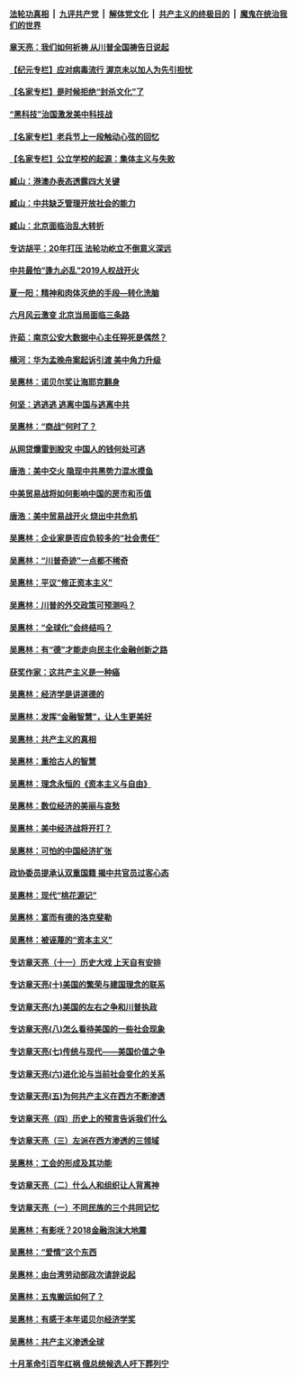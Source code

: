 

####  [法轮功真相](../../../../basic/blob/master/README.md?t=06120531) &nbsp;|&nbsp; [九评共产党](../../../../9ping.md/blob/master/README.md?t=06120531) &nbsp;|&nbsp; [解体党文化](../../../../jtdwh.md/blob/master/README.md?t=06120531)  &nbsp;|&nbsp; [共产主义的终极目的](../../../../gczydzjmd.md/blob/master/README.md?t=06120531) &nbsp;|&nbsp; [魔鬼在统治我们的世界](../../../../mgztzwmdsj.md/blob/master/README.md?t=06120531) 

#### [章天亮：我们如何祈祷 从川普全国祷告日说起](../pages/nsc423/n11944627.md?t=06120531) 

#### [【纪元专栏】应对病毒流行 渥京未以加人为先引担忧](../pages/nsc423/n11875714.md?t=06120531) 

#### [【名家专栏】是时候拒绝“封杀文化”了](../pages/nsc423/n11814093.md?t=06120531) 

#### [“黑科技”治国激发美中科技战](../pages/nsc423/n11638056.md?t=06120531) 

#### [【名家专栏】老兵节上一段触动心弦的回忆](../pages/nsc423/n11646016.md?t=06120531) 

#### [【名家专栏】公立学校的起源：集体主义与失败](../pages/nsc423/n11601833.md?t=06120531) 

#### [臧山：港澳办表态透露四大关键](../pages/nsc423/n11421628.md?t=06120531) 

#### [臧山：中共缺乏管理开放社会的能力](../pages/nsc423/n11407457.md?t=06120531) 

#### [臧山：北京面临治乱大转折](../pages/nsc423/n11406895.md?t=06120531) 

#### [专访胡平：20年打压 法轮功屹立不倒意义深远](../pages/nsc423/n11398800.md?t=06120531) 

#### [中共最怕“逢九必乱”2019人权战开火](../pages/nsc423/n11385248.md?t=06120531) 

#### [夏一阳：精神和肉体灭绝的手段—转化洗脑](../pages/nsc423/n11368250.md?t=06120531) 

#### [六月风云激变 北京当局面临三条路](../pages/nsc423/n11313668.md?t=06120531) 

#### [许茹：南京公安大数据中心主任猝死是偶然？](../pages/nsc423/n11064744.md?t=06120531) 

#### [横河：华为孟晚舟案起诉引渡 美中角力升级](../pages/nsc423/n11027230.md?t=06120531) 

#### [吴惠林：诺贝尔奖让海耶克翻身](../pages/nsc423/n10890049.md?t=06120531) 

#### [何坚：逃逃逃 逃离中国与逃离中共](../pages/nsc423/n10592891.md?t=06120531) 

#### [吴惠林：“商战”何时了？](../pages/nsc423/n10573558.md?t=06120531) 

#### [从网贷爆雷到股灾 中国人的钱何处可逃](../pages/nsc423/n10572800.md?t=06120531) 

#### [唐浩：美中交火 隐现中共黑势力混水摸鱼](../pages/nsc423/n10544040.md?t=06120531) 

#### [中美贸易战将如何影响中国的房市和币值](../pages/nsc423/n10543697.md?t=06120531) 

#### [唐浩：美中贸易战开火 烧出中共危机](../pages/nsc423/n10540126.md?t=06120531) 

#### [吴惠林：企业家是否应负较多的“社会责任”](../pages/nsc423/n10535022.md?t=06120531) 

#### [吴惠林：“川普奇迹”一点都不稀奇](../pages/nsc423/n10512808.md?t=06120531) 

#### [吴惠林：平议“修正资本主义”](../pages/nsc423/n10495724.md?t=06120531) 

#### [吴惠林：川普的外交政策可预测吗？](../pages/nsc423/n10462387.md?t=06120531) 

#### [吴惠林：“全球化”会终结吗？](../pages/nsc423/n10452838.md?t=06120531) 

#### [吴惠林：有“德”才能走向民主化金融创新之路](../pages/nsc423/n10432292.md?t=06120531) 

#### [获奖作家：这共产主义是一种癌](../pages/nsc423/n10431541.md?t=06120531) 

#### [吴惠林：经济学是讲道德的](../pages/nsc423/n10398014.md?t=06120531) 

#### [吴惠林：发挥“金融智慧”，让人生更美好](../pages/nsc423/n10375019.md?t=06120531) 

#### [吴惠林：共产主义的真相](../pages/nsc423/n10351394.md?t=06120531) 

#### [吴惠林：重拾古人的智慧](../pages/nsc423/n10337691.md?t=06120531) 

#### [吴惠林：理念永恒的《资本主义与自由》](../pages/nsc423/n10316274.md?t=06120531) 

#### [吴惠林：数位经济的美丽与哀愁](../pages/nsc423/n10292946.md?t=06120531) 

#### [吴惠林：美中经济战将开打？](../pages/nsc423/n10258825.md?t=06120531) 

#### [吴惠林：可怕的中国经济扩张](../pages/nsc423/n10219147.md?t=06120531) 

#### [政协委员提承认双重国籍 揭中共官员过客心态](../pages/nsc423/n10208809.md?t=06120531) 

#### [吴惠林：现代“桃花源记”](../pages/nsc423/n10185234.md?t=06120531) 

#### [吴惠林：富而有德的洛克斐勒](../pages/nsc423/n10142264.md?t=06120531) 

#### [吴惠林：被诬蔑的“资本主义”](../pages/nsc423/n10124816.md?t=06120531) 

#### [专访章天亮（十一）历史大戏 上天自有安排](../pages/nsc423/n10094905.md?t=06120531) 

#### [专访章天亮(十)美国的繁荣与建国理念的联系](../pages/nsc423/n10094899.md?t=06120531) 

#### [专访章天亮(九)美国的左右之争和川普执政](../pages/nsc423/n10094889.md?t=06120531) 

#### [专访章天亮(八)怎么看待美国的一些社会现象](../pages/nsc423/n10094857.md?t=06120531) 

#### [专访章天亮(七)传统与现代——美国价值之争](../pages/nsc423/n10093140.md?t=06120531) 

#### [专访章天亮(六)进化论与当前社会变化的关系](../pages/nsc423/n10092036.md?t=06120531) 

#### [专访章天亮(五)为何共产主义在西方不断渗透](../pages/nsc423/n10083620.md?t=06120531) 

#### [专访章天亮（四）历史上的预言告诉我们什么](../pages/nsc423/n10083606.md?t=06120531) 

#### [专访章天亮（三）左派在西方渗透的三领域](../pages/nsc423/n10081115.md?t=06120531) 

#### [吴惠林：工会的形成及其功能](../pages/nsc423/n10080633.md?t=06120531) 

#### [专访章天亮（二）什么人和组织让人背离神](../pages/nsc423/n10076637.md?t=06120531) 

#### [专访章天亮（一）不同民族的三个共同记忆](../pages/nsc423/n10074188.md?t=06120531) 

#### [吴惠林：有影呒？2018金融泡沫大地震](../pages/nsc423/n10040534.md?t=06120531) 

#### [吴惠林：“爱情”这个东西](../pages/nsc423/n10019423.md?t=06120531) 

#### [吴惠林：由台湾劳动部政次请辞说起](../pages/nsc423/n9979679.md?t=06120531) 

#### [吴惠林：五鬼搬运如何了？](../pages/nsc423/n9925338.md?t=06120531) 

#### [吴惠林：有感于本年诺贝尔经济学奖](../pages/nsc423/n9871883.md?t=06120531) 

#### [吴惠林：共产主义渗透全球](../pages/nsc423/n9812748.md?t=06120531) 

#### [十月革命引百年红祸 俄总统候选人吁下葬列宁](../pages/nsc423/n9810182.md?t=06120531) 

